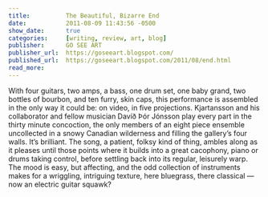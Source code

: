 ```yaml
---
title:			The Beautiful, Bizarre End
date:			2011-08-09 11:43:56 -0500
show_date:		true
categories: 	[writing, review, art, blog]
publisher:		GO SEE ART
publisher_url:	https://goseeart.blogspot.com/
published_url:	https://goseeart.blogspot.com/2011/08/end.html
read_more:
---
```

With four guitars, two amps, a bass, one drum set, one baby grand, two bottles of bourbon, and ten furry, skin caps, this performance is assembled in the only way it could be: on video, in five projections. Kjartansson and his collaborator and fellow musician Davíð Þór Jónsson play every part in the thirty minute concoction, the only members of an eight piece ensemble uncollected in a snowy Canadian wilderness and filling the gallery’s four walls. It’s brilliant. The song, a patient, folksy kind of thing, ambles along as it pleases until those points where it builds into a great cacophony, piano or drums taking control, before settling back into its regular, leisurely warp. The mood is easy, but affecting, and the odd collection of instruments makes for a wriggling, intriguing texture, here bluegrass, there classical — now an electric guitar squawk?
